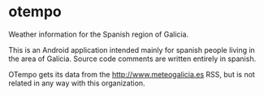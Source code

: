 # otempo

Weather information for the Spanish region of Galicia.

This is an Android application intended mainly for spanish people living in the area of Galicia. Source code comments are written entirely in spanish.

OTempo gets its data from the http://www.meteogalicia.es RSS, but is not related in any way with this organization.

